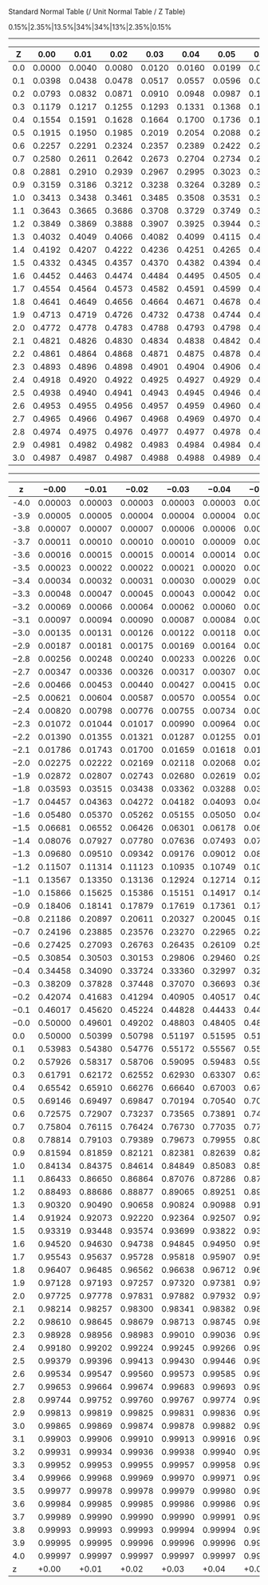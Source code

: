 Standard Normal Table (/ Unit Normal Table / Z Table)

0.15%|2.35%|13.5%|34%|34%|13%|2.35%|0.15%

---

Z|0.00|0.01|0.02|0.03|0.04|0.05|0.06|0.07|0.08|0.09
---|---|---|---|---|---|---|---|---|---|---
0.0|0.0000|0.0040|0.0080|0.0120|0.0160|0.0199|0.0239|0.0279|0.0319|0.0359
0.1|0.0398|0.0438|0.0478|0.0517|0.0557|0.0596|0.0636|0.0675|0.0714|0.0753
0.2|0.0793|0.0832|0.0871|0.0910|0.0948|0.0987|0.1026|0.1064|0.1103|0.1141
0.3|0.1179|0.1217|0.1255|0.1293|0.1331|0.1368|0.1406|0.1443|0.1480|0.1517
0.4|0.1554|0.1591|0.1628|0.1664|0.1700|0.1736|0.1772|0.1808|0.1844|0.1879
0.5|0.1915|0.1950|0.1985|0.2019|0.2054|0.2088|0.2123|0.2157|0.2190|0.2224
0.6|0.2257|0.2291|0.2324|0.2357|0.2389|0.2422|0.2454|0.2486|0.2517|0.2549
0.7|0.2580|0.2611|0.2642|0.2673|0.2704|0.2734|0.2764|0.2794|0.2823|0.2852
0.8|0.2881|0.2910|0.2939|0.2967|0.2995|0.3023|0.3051|0.3078|0.3106|0.3133
0.9|0.3159|0.3186|0.3212|0.3238|0.3264|0.3289|0.3315|0.3340|0.3365|0.3389
1.0|0.3413|0.3438|0.3461|0.3485|0.3508|0.3531|0.3554|0.3577|0.3599|0.3621
1.1|0.3643|0.3665|0.3686|0.3708|0.3729|0.3749|0.3770|0.3790|0.3810|0.3830
1.2|0.3849|0.3869|0.3888|0.3907|0.3925|0.3944|0.3962|0.3980|0.3997|0.4015
1.3|0.4032|0.4049|0.4066|0.4082|0.4099|0.4115|0.4131|0.4147|0.4162|0.4177
1.4|0.4192|0.4207|0.4222|0.4236|0.4251|0.4265|0.4279|0.4292|0.4306|0.4319
1.5|0.4332|0.4345|0.4357|0.4370|0.4382|0.4394|0.4406|0.4418|0.4429|0.4441
1.6|0.4452|0.4463|0.4474|0.4484|0.4495|0.4505|0.4515|0.4525|0.4535|0.4545
1.7|0.4554|0.4564|0.4573|0.4582|0.4591|0.4599|0.4608|0.4616|0.4625|0.4633
1.8|0.4641|0.4649|0.4656|0.4664|0.4671|0.4678|0.4686|0.4693|0.4699|0.4706
1.9|0.4713|0.4719|0.4726|0.4732|0.4738|0.4744|0.4750|0.4756|0.4761|0.4767
2.0|0.4772|0.4778|0.4783|0.4788|0.4793|0.4798|0.4803|0.4808|0.4812|0.4817
2.1|0.4821|0.4826|0.4830|0.4834|0.4838|0.4842|0.4846|0.4850|0.4854|0.4857
2.2|0.4861|0.4864|0.4868|0.4871|0.4875|0.4878|0.4881|0.4884|0.4887|0.4890
2.3|0.4893|0.4896|0.4898|0.4901|0.4904|0.4906|0.4909|0.4911|0.4913|0.4916
2.4|0.4918|0.4920|0.4922|0.4925|0.4927|0.4929|0.4931|0.4932|0.4934|0.4936
2.5|0.4938|0.4940|0.4941|0.4943|0.4945|0.4946|0.4948|0.4949|0.4951|0.4952
2.6|0.4953|0.4955|0.4956|0.4957|0.4959|0.4960|0.4961|0.4962|0.4963|0.4964
2.7|0.4965|0.4966|0.4967|0.4968|0.4969|0.4970|0.4971|0.4972|0.4973|0.4974
2.8|0.4974|0.4975|0.4976|0.4977|0.4977|0.4978|0.4979|0.4979|0.4980|0.4981
2.9|0.4981|0.4982|0.4982|0.4983|0.4984|0.4984|0.4985|0.4985|0.4986|0.4986
3.0|0.4987|0.4987|0.4987|0.4988|0.4988|0.4989|0.4989|0.4989|0.4990|0.4990

---

z|−0.00|−0.01|−0.02|−0.03|−0.04|−0.05|−0.06|−0.07|−0.08|−0.09
---|---|---|---|---|---|---|---|---|---|---
-4.0|0.00003|0.00003|0.00003|0.00003|0.00003|0.00003|0.00002|0.00002|0.00002|0.00002
-3.9|0.00005|0.00005|0.00004|0.00004|0.00004|0.00004|0.00004|0.00004|0.00003|0.00003
-3.8|0.00007|0.00007|0.00007|0.00006|0.00006|0.00006|0.00006|0.00005|0.00005|0.00005
-3.7|0.00011|0.00010|0.00010|0.00010|0.00009|0.00009|0.00008|0.00008|0.00008|0.00008
-3.6|0.00016|0.00015|0.00015|0.00014|0.00014|0.00013|0.00013|0.00012|0.00012|0.00011
-3.5|0.00023|0.00022|0.00022|0.00021|0.00020|0.00019|0.00019|0.00018|0.00017|0.00017
−3.4|0.00034|0.00032|0.00031|0.00030|0.00029|0.00028|0.00027|0.00026|0.00025|0.00024
−3.3|0.00048|0.00047|0.00045|0.00043|0.00042|0.00040|0.00039|0.00038|0.00036|0.00035
−3.2|0.00069|0.00066|0.00064|0.00062|0.00060|0.00058|0.00056|0.00054|0.00052|0.00050
−3.1|0.00097|0.00094|0.00090|0.00087|0.00084|0.00082|0.00079|0.00076|0.00074|0.00071
−3.0|0.00135|0.00131|0.00126|0.00122|0.00118|0.00114|0.00111|0.00107|0.00104|0.00100
−2.9|0.00187|0.00181|0.00175|0.00169|0.00164|0.00159|0.00154|0.00149|0.00144|0.00139
−2.8|0.00256|0.00248|0.00240|0.00233|0.00226|0.00219|0.00212|0.00205|0.00199|0.00193
−2.7|0.00347|0.00336|0.00326|0.00317|0.00307|0.00298|0.00289|0.00280|0.00272|0.00264
−2.6|0.00466|0.00453|0.00440|0.00427|0.00415|0.00402|0.00391|0.00379|0.00368|0.00357
−2.5|0.00621|0.00604|0.00587|0.00570|0.00554|0.00539|0.00523|0.00508|0.00494|0.00480
−2.4|0.00820|0.00798|0.00776|0.00755|0.00734|0.00714|0.00695|0.00676|0.00657|0.00639
−2.3|0.01072|0.01044|0.01017|0.00990|0.00964|0.00939|0.00914|0.00889|0.00866|0.00842
−2.2|0.01390|0.01355|0.01321|0.01287|0.01255|0.01222|0.01191|0.01160|0.01130|0.01101
−2.1|0.01786|0.01743|0.01700|0.01659|0.01618|0.01578|0.01539|0.01500|0.01463|0.01426
−2.0|0.02275|0.02222|0.02169|0.02118|0.02068|0.02018|0.01970|0.01923|0.01876|0.01831
−1.9|0.02872|0.02807|0.02743|0.02680|0.02619|0.02559|0.02500|0.02442|0.02385|0.02330
−1.8|0.03593|0.03515|0.03438|0.03362|0.03288|0.03216|0.03144|0.03074|0.03005|0.02938
−1.7|0.04457|0.04363|0.04272|0.04182|0.04093|0.04006|0.03920|0.03836|0.03754|0.03673
−1.6|0.05480|0.05370|0.05262|0.05155|0.05050|0.04947|0.04846|0.04746|0.04648|0.04551
−1.5|0.06681|0.06552|0.06426|0.06301|0.06178|0.06057|0.05938|0.05821|0.05705|0.05592
−1.4|0.08076|0.07927|0.07780|0.07636|0.07493|0.07353|0.07215|0.07078|0.06944|0.06811
−1.3|0.09680|0.09510|0.09342|0.09176|0.09012|0.08851|0.08692|0.08534|0.08379|0.08226
−1.2|0.11507|0.11314|0.11123|0.10935|0.10749|0.10565|0.10383|0.10204|0.10027|0.09853
−1.1|0.13567|0.13350|0.13136|0.12924|0.12714|0.12507|0.12302|0.12100|0.11900|0.11702
−1.0|0.15866|0.15625|0.15386|0.15151|0.14917|0.14686|0.14457|0.14231|0.14007|0.13786
−0.9|0.18406|0.18141|0.17879|0.17619|0.17361|0.17106|0.16853|0.16602|0.16354|0.16109
−0.8|0.21186|0.20897|0.20611|0.20327|0.20045|0.19766|0.19489|0.19215|0.18943|0.18673
−0.7|0.24196|0.23885|0.23576|0.23270|0.22965|0.22663|0.22363|0.22065|0.21770|0.21476
−0.6|0.27425|0.27093|0.26763|0.26435|0.26109|0.25785|0.25463|0.25143|0.24825|0.24510
−0.5|0.30854|0.30503|0.30153|0.29806|0.29460|0.29116|0.28774|0.28434|0.28096|0.27760
−0.4|0.34458|0.34090|0.33724|0.33360|0.32997|0.32636|0.32276|0.31918|0.31561|0.31207
−0.3|0.38209|0.37828|0.37448|0.37070|0.36693|0.36317|0.35942|0.35569|0.35197|0.34827
−0.2|0.42074|0.41683|0.41294|0.40905|0.40517|0.40129|0.39743|0.39358|0.38974|0.38591
−0.1|0.46017|0.45620|0.45224|0.44828|0.44433|0.44038|0.43644|0.43251|0.42858|0.42465
−0.0|0.50000|0.49601|0.49202|0.48803|0.48405|0.48006|0.47608|0.47210|0.46812|0.46414
0.0|0.50000|0.50399|0.50798|0.51197|0.51595|0.51994|0.52392|0.52790|0.53188|0.53586
0.1|0.53983|0.54380|0.54776|0.55172|0.55567|0.55962|0.56360|0.56749|0.57142|0.57535
0.2|0.57926|0.58317|0.58706|0.59095|0.59483|0.59871|0.60257|0.60642|0.61026|0.61409
0.3|0.61791|0.62172|0.62552|0.62930|0.63307|0.63683|0.64058|0.64431|0.64803|0.65173
0.4|0.65542|0.65910|0.66276|0.66640|0.67003|0.67364|0.67724|0.68082|0.68439|0.68793
0.5|0.69146|0.69497|0.69847|0.70194|0.70540|0.70884|0.71226|0.71566|0.71904|0.72240
0.6|0.72575|0.72907|0.73237|0.73565|0.73891|0.74215|0.74537|0.74857|0.75175|0.75490
0.7|0.75804|0.76115|0.76424|0.76730|0.77035|0.77337|0.77637|0.77935|0.78230|0.78524
0.8|0.78814|0.79103|0.79389|0.79673|0.79955|0.80234|0.80511|0.80785|0.81057|0.81327
0.9|0.81594|0.81859|0.82121|0.82381|0.82639|0.82894|0.83147|0.83398|0.83646|0.83891
1.0|0.84134|0.84375|0.84614|0.84849|0.85083|0.85314|0.85543|0.85769|0.85993|0.86214
1.1|0.86433|0.86650|0.86864|0.87076|0.87286|0.87493|0.87698|0.87900|0.88100|0.88298
1.2|0.88493|0.88686|0.88877|0.89065|0.89251|0.89435|0.89617|0.89796|0.89973|0.90147
1.3|0.90320|0.90490|0.90658|0.90824|0.90988|0.91149|0.91308|0.91466|0.91621|0.91774
1.4|0.91924|0.92073|0.92220|0.92364|0.92507|0.92647|0.92785|0.92922|0.93056|0.93189
1.5|0.93319|0.93448|0.93574|0.93699|0.93822|0.93943|0.94062|0.94179|0.94295|0.94408
1.6|0.94520|0.94630|0.94738|0.94845|0.94950|0.95053|0.95154|0.95254|0.95352|0.95449
1.7|0.95543|0.95637|0.95728|0.95818|0.95907|0.95994|0.96080|0.96164|0.96246|0.96327
1.8|0.96407|0.96485|0.96562|0.96638|0.96712|0.96784|0.96856|0.96926|0.96995|0.97062
1.9|0.97128|0.97193|0.97257|0.97320|0.97381|0.97441|0.97500|0.97558|0.97615|0.97670
2.0|0.97725|0.97778|0.97831|0.97882|0.97932|0.97982|0.98030|0.98077|0.98124|0.98169
2.1|0.98214|0.98257|0.98300|0.98341|0.98382|0.98422|0.98461|0.98500|0.98537|0.98574
2.2|0.98610|0.98645|0.98679|0.98713|0.98745|0.98778|0.98809|0.98840|0.98870|0.98899
2.3|0.98928|0.98956|0.98983|0.99010|0.99036|0.99061|0.99086|0.99111|0.99134|0.99158
2.4|0.99180|0.99202|0.99224|0.99245|0.99266|0.99286|0.99305|0.99324|0.99343|0.99361
2.5|0.99379|0.99396|0.99413|0.99430|0.99446|0.99461|0.99477|0.99492|0.99506|0.99520
2.6|0.99534|0.99547|0.99560|0.99573|0.99585|0.99598|0.99609|0.99621|0.99632|0.99643
2.7|0.99653|0.99664|0.99674|0.99683|0.99693|0.99702|0.99711|0.99720|0.99728|0.99736
2.8|0.99744|0.99752|0.99760|0.99767|0.99774|0.99781|0.99788|0.99795|0.99801|0.99807
2.9|0.99813|0.99819|0.99825|0.99831|0.99836|0.99841|0.99846|0.99851|0.99856|0.99861
3.0|0.99865|0.99869|0.99874|0.99878|0.99882|0.99886|0.99889|0.99893|0.99896|0.99900
3.1|0.99903|0.99906|0.99910|0.99913|0.99916|0.99918|0.99921|0.99924|0.99926|0.99929
3.2|0.99931|0.99934|0.99936|0.99938|0.99940|0.99942|0.99944|0.99946|0.99948|0.99950
3.3|0.99952|0.99953|0.99955|0.99957|0.99958|0.99960|0.99961|0.99962|0.99964|0.99965
3.4|0.99966|0.99968|0.99969|0.99970|0.99971|0.99972|0.99973|0.99974|0.99975|0.99976
3.5|0.99977|0.99978|0.99978|0.99979|0.99980|0.99981|0.99981|0.99982|0.99983|0.99983
3.6|0.99984|0.99985|0.99985|0.99986|0.99986|0.99987|0.99987|0.99988|0.99988|0.99989
3.7|0.99989|0.99990|0.99990|0.99990|0.99991|0.99991|0.99992|0.99992|0.99992|0.99992
3.8|0.99993|0.99993|0.99993|0.99994|0.99994|0.99994|0.99994|0.99995|0.99995|0.99995
3.9|0.99995|0.99995|0.99996|0.99996|0.99996|0.99996|0.99996|0.99996|0.99997|0.99997
4.0|0.99997|0.99997|0.99997|0.99997|0.99997|0.99997|0.99998|0.99998|0.99998|0.99998
z|+0.00|+0.01|+0.02|+0.03|+0.04|+0.05|+0.06|+0.07|+0.08|+0.09